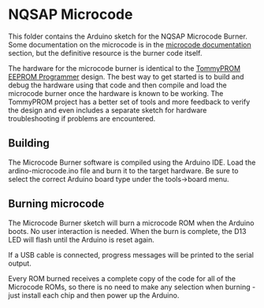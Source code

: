 # NQSAP Microcode

This folder contains the Arduino sketch for the NQSAP Microcode Burner.  Some
documentation on the microcode is in the
[microcode documentation](https://tomnisbet.github.io/nqsap/docs/microcode/) section, but
the definitive resource is the burner code itself.

The hardware for the microcode burner is identical to the
[TommyPROM EEPROM Programmer](https://github.com/TomNisbet/TommyPROM) design.  The best
way to get started is to build and debug the hardware using that code and then compile
and load the microcode burner once the hardware is known to be working.  The TommyPROM
project has a better set of tools and more feedback to verify the design and even
includes a separate sketch for hardware troubleshooting if problems are encountered.

## Building

The Microcode Burner software is compiled using the Arduino IDE.  Load the
ardino-microcode.ino file and burn it to the target hardware.  Be sure to select the correct
Arduino board type under the tools->board menu.

## Burning microcode

The Microcode Burner sketch will burn a microcode ROM when the Arduino boots.  No user
interaction is needed.  When the burn is complete, the D13 LED will flash until the
Arduino is reset again.

If a USB cable is connected, progress messages will be printed to the serial output.

Every ROM burned receives a complete copy of the code for all of the Microcode ROMs, so
there is no need to make any selection when burning - just install each chip and then
power up the Arduino.
